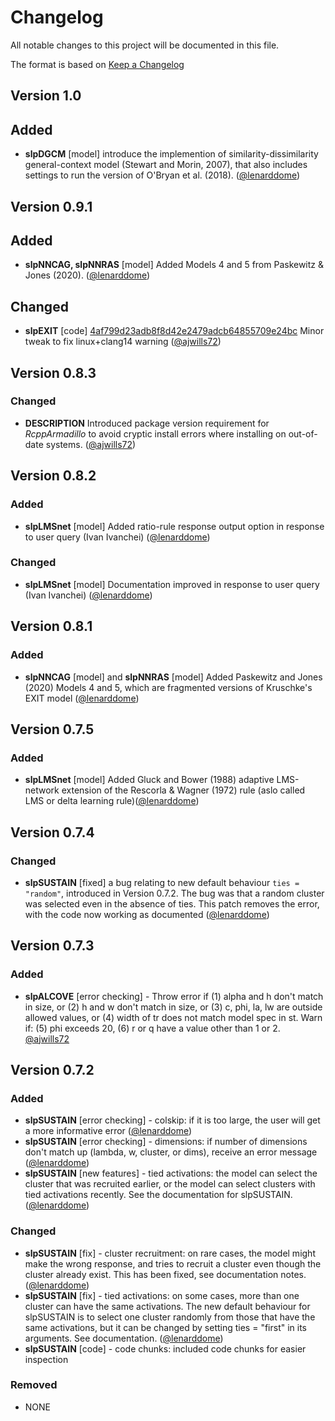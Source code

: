 # Changelog

All notable changes to this project will be documented in this file.

The format is based on [Keep a Changelog](https://keepachangelog.com/en/1.0.0/)

## Version 1.0

## Added

- **slpDGCM** [model] introduce the implemention of similarity-dissimilarity general-context model (Stewart and Morin, 2007), that also includes settings to run the version of O'Bryan et al. (2018). ([@lenarddome](https://github.com/lenarddome))

## Version 0.9.1

## Added

- **slpNNCAG, slpNNRAS** [model] Added Models 4 and 5 from Paskewitz & Jones (2020). ([@lenarddome](https://github.com/lenarddome))

## Changed

- **slpEXIT** [code] [4af799d23adb8f8d42e2479adcb64855709e24bc](https://github.com/ajwills72/catlearn/commit/4af799d23adb8f8d42e2479adcb64855709e24bc) Minor tweak to fix linux+clang14 warning ([@ajwills72](https://www.andywills.info))

## Version 0.8.3

### Changed

- **DESCRIPTION** Introduced package version requirement for _RcppArmadillo_ to avoid cryptic install errors where installing on out-of-date systems. ([@ajwills72](https://www.andywills.info))

## Version 0.8.2

### Added

- **slpLMSnet** [model] Added ratio-rule response output option in response to user query (Ivan Ivanchei) ([@lenarddome](https://github.com/lenarddome))

### Changed

- **slpLMSnet** [model] Documentation improved in response to user query (Ivan Ivanchei) ([@lenarddome](https://github.com/lenarddome))

## Version 0.8.1

### Added

- **slpNNCAG** [model] and **slpNNRAS** [model] Added Paskewitz and Jones (2020) Models 4 and 5, which are fragmented versions of Kruschke's EXIT model ([@lenarddome](https://github.com/lenarddome))

## Version 0.7.5

### Added

- **slpLMSnet** [model] Added Gluck and Bower (1988) adaptive LMS-network
    extension of the Rescorla & Wagner (1972) rule (aslo called LMS or delta
    learning rule)([@lenarddome](https://github.com/lenarddome))

## Version 0.7.4

### Changed

- **slpSUSTAIN** [fixed] a bug relating to new default behaviour `ties = "random"`, introduced in Version 0.7.2. The bug was that a random cluster was selected even in the absence of ties. This patch removes the error, with the code now working as documented ([@lenarddome](https://github.com/lenarddome))

## Version 0.7.3

### Added

- **slpALCOVE** [error checking] - Throw error if (1) alpha and h don't match
  in size, or (2) h and w don't match in size, or (3) c, phi, la, lw are
  outside allowed values, or (4) width of tr does not match model spec in
  st. Warn if: (5) phi exceeds 20, (6) r or q have a value other than 1
  or 2. [@ajwills72](https://www.andywills.info)

## Version 0.7.2

### Added

- **slpSUSTAIN** [error checking] - colskip: if it is too large, the user will get a
    more informative error ([@lenarddome](https://github.com/lenarddome))
- **slpSUSTAIN** [error checking] - dimensions: if number of dimensions don't match
    up (lambda, w, cluster, or dims), receive an error message ([@lenarddome](https://github.com/lenarddome))
-  **slpSUSTAIN** [new features]  - tied activations: the model can select the
    cluster that was recruited earlier,
    or the model can select clusters with tied activations recently. See
    the documentation for slpSUSTAIN. ([@lenarddome](https://github.com/lenarddome))

### Changed

- **slpSUSTAIN** [fix] - cluster recruitment: on rare cases, the model might make the
  wrong response, and tries to recruit a cluster even though the cluster already exist.
  This has been fixed, see documentation notes. ([@lenarddome](https://github.com/lenarddome))
- **slpSUSTAIN** [fix]  - tied activations: on some cases, more than one cluster can
  have the same activations. The new default behaviour for slpSUSTAIN is to
  select one cluster randomly from those that have the same activations, but
  it can be changed by setting ties = "first" in its arguments. See documentation.
  ([@lenarddome](https://github.com/lenarddome))
- **slpSUSTAIN** [code] - code chunks: included code chunks for easier inspection

### Removed

- NONE


